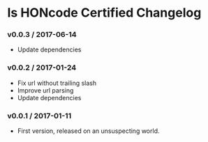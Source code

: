 Is HONcode Certified Changelog
==============================

### v0.0.3 / 2017-06-14

  - Update dependencies

### v0.0.2 / 2017-01-24

  - Fix url without trailing slash
  - Improve url parsing
  - Update dependencies

### v0.0.1 / 2017-01-11

  - First version, released on an unsuspecting world.
